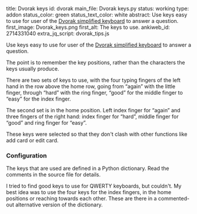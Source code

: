 title: Dvorak keys
id: dvorak
main_file: Dvorak keys.py
status: working
type: addon
status_color: green
status_text_color: white
abstract: Use keys easy to use for user of the <a href="http://en.wikipedia.org/wiki/Dvorak_Simplified_Keyboard">Dvorak simplified keyboard</a> to answer a question.
first_image: Dvorak_keys.png
first_alt: The keys to use.
ankiweb_id: 2714331040
extra_jq_script: dvorak_tips.js

Use keys easy to use for user of the <a
href="http://en.wikipedia.org/wiki/Dvorak_Simplified_Keyboard">Dvorak
simplified keyboard</a> to answer a question.

The point is to remember the key positions, rather than the characters
the keys usually produce.

There are two sets of keys to use, with the four typing fingers of the
left hand in the row above the home row, going from “again” with the
<span class="qtbase" id="pinky">little finger</span>, through “hard”
with the ring finger, “good” for the middle finger to “easy” for the
index finger.

The second set is in the home position. Left index finger for “again”
and three fingers of the right hand: index finger for “hard”, middle
finger for “good” and ring finger for “easy”.

These keys were selected so that they don't clash with other functions
like add card or edit card.


### Configuration

The keys that are used are defined in a Python dictionary. Read the
comments in the source file for details.

I tried to find good keys to use for QWERTY keyboards, but
couldn't. My best idea was to use the four keys for the index fingers,
in the home positions or reaching towards each other. These are there
in a commented-out alternative version of the dictionary.
